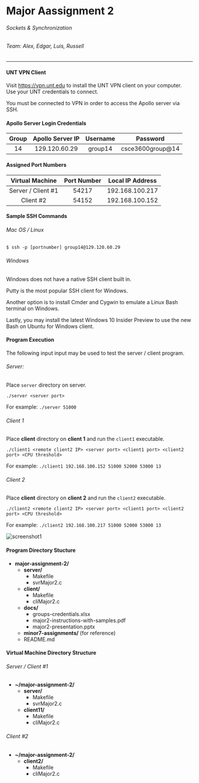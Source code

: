 # Major Aassignment 2
###### Sockets &amp; Synchronization
###### Team: Alex, Edgar, Luis, Russell
--------

#### UNT VPN Client

Visit https://vpn.unt.edu to install the UNT VPN client on your computer. Use your UNT credentials to connect. 

You must be connected to VPN in order to access the Apollo server via SSH.

#### Apollo Server Login Credentials

| Group  | Apollo Server IP | Username |     Password     |
|:------:|:----------------:|:--------:|:----------------:|
|   14   |   129.120.60.29  |  group14 | csce3600group@14 |

#### Assigned Port Numbers

|     Virtual Machine    |   Port Number   |   Local IP Address   |
|:----------------------:|:---------------:|:--------------------:|
|   Server / Client #1   |      54217      |    192.168.100.217   |
|        Client #2       |      54152      |    192.168.100.152   |

#### Sample SSH Commands

###### Mac OS / Linux

    $ ssh -p [portnumber] group14@129.120.60.29
    
###### Windows

Windows does not have a native SSH client built in. 

Putty is the most popular SSH client for Windows.

Another option is to install Cmder and Cygwin to emulate a Linux Bash terminal on Windows.

Lastly, you may install the latest Windows 10 Insider Preview to use the new Bash on Ubuntu for Windows client.

#### Program Execution

The following input input may be used to test the server / client program.

###### Server:

Place `server` directory on server.

    ./server <server port>
    
For example: `./server 51000`

###### Client 1

Place **client** directory on **client 1** and run the `client1` executable.

    ./client1 <remote client2 IP> <server port> <client1 port> <client2 port> <CPU threshold>
    
For example: `./client1 192.168.100.152 51000 52000 53000 13`

###### Client 2

Place **client** directory on **client 2** and run the `client2` executable.
    
    ./client2 <remote client2 IP> <server port> <client1 port> <client2 port> <CPU threshold>

For example: `./client2 192.168.100.217 51000 52000 53000 13`

![screenshot1](http://i.imgur.com/XdgDRR9.png)

#### Program Directory Stucture

- **major-assignment-2/**
    - **server/**
        - Makefile
        - svrMajor2.c
    - **client/**
        - Makefile
        - cliMajor2.c
    - **docs/**
        - groups-credentials.xlsx 
        - major2-instructions-with-samples.pdf
        - major2-presentation.pptx
    - **minor7-assignments/** (for reference)
    - README.md

#### Virtual Machine Directory Structure

###### Server / Client #1

- **~/major-assignment-2/**
  - **server/**
    - Makefile
    - svrMajor2.c
  - **client11/**
    - Makefile
    - cliMajor2.c

###### Client #2
- **~/major-assignment-2/**
  - **client2/**
    - Makefile
    - cliMajor2.c
